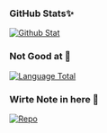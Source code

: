 ### GitHub Stats✨

[![Github Stat](https://github-readme-stats.vercel.app/api?username=KelovpString&show_icons=true&count_private=true&hide_border=true&cache_seconds=1900)](https://github-readme-stats.vercel.app/api?username=KelovpString&show_icons=true&count_private=true&hide_border=true&cache_seconds=1900)

### Not Good at 🐶

[![Language Total](https://github-readme-stats.vercel.app/api/top-langs/?username=KelovpString&theme=buefy&layout=compact)](https://github-readme-stats.vercel.app/api/top-langs/?username=KelovpString&theme=buefy&layout=compact)

### Wirte Note in here 📃

[![Repo](https://github-readme-stats.vercel.app/api/pin/?username=KelovpString&repo=book-res)](https://github-readme-stats.vercel.app/api/pin/?username=KelovpString&repo=book-res)


